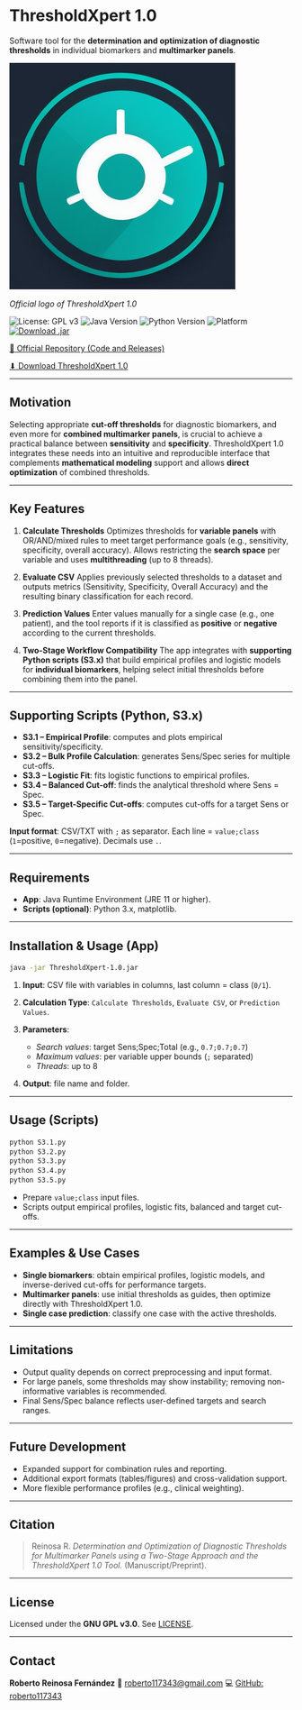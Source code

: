 # ThresholdXpert 1.0

Software tool for the **determination and optimization of diagnostic thresholds** in individual biomarkers and **multimarker panels**.

![ThresholdXpert Logo](https://github.com/roberto117343/ThresholdXpert/blob/main/ThresholdXpert/src/main/java/com/RRF/ThresholdXpert/logo/Logo%20ThresholdXpert.png)

*Official logo of ThresholdXpert 1.0*

![License: GPL v3](https://img.shields.io/badge/License-GPLv3-blue.svg)
![Java Version](https://img.shields.io/badge/Java-11-orange.svg)
![Python Version](https://img.shields.io/badge/Python-3.x-yellow.svg)
![Platform](https://img.shields.io/badge/Platform-Cross--Platform-lightgrey.svg)
[![Download .jar](https://img.shields.io/badge/Download-.jar-blue)](https://github.com/roberto117343/ThresholdXpert/raw/refs/heads/main/ThresholdXpert-1.0.jar)

[📂 Official Repository (Code and Releases)](https://github.com/roberto117343/ThresholdXpert)

[⬇ Download ThresholdXpert 1.0](https://github.com/roberto117343/ThresholdXpert/raw/refs/heads/main/ThresholdXpert-1.0.jar)

---

## Motivation

Selecting appropriate **cut-off thresholds** for diagnostic biomarkers, and even more for **combined multimarker panels**, is crucial to achieve a practical balance between **sensitivity** and **specificity**. ThresholdXpert 1.0 integrates these needs into an intuitive and reproducible interface that complements **mathematical modeling** support and allows **direct optimization** of combined thresholds.

---

## Key Features

1. **Calculate Thresholds**
   Optimizes thresholds for **variable panels** with OR/AND/mixed rules to meet target performance goals (e.g., sensitivity, specificity, overall accuracy). Allows restricting the **search space** per variable and uses **multithreading** (up to 8 threads).

2. **Evaluate CSV**
   Applies previously selected thresholds to a dataset and outputs metrics (Sensitivity, Specificity, Overall Accuracy) and the resulting binary classification for each record.

3. **Prediction Values**
   Enter values manually for a single case (e.g., one patient), and the tool reports if it is classified as **positive** or **negative** according to the current thresholds.

4. **Two-Stage Workflow Compatibility**
   The app integrates with **supporting Python scripts (S3.x)** that build empirical profiles and logistic models for **individual biomarkers**, helping select initial thresholds before combining them into the panel.

---

## Supporting Scripts (Python, S3.x)

* **S3.1 – Empirical Profile**: computes and plots empirical sensitivity/specificity.
* **S3.2 – Bulk Profile Calculation**: generates Sens/Spec series for multiple cut-offs.
* **S3.3 – Logistic Fit**: fits logistic functions to empirical profiles.
* **S3.4 – Balanced Cut-off**: finds the analytical threshold where Sens = Spec.
* **S3.5 – Target-Specific Cut-offs**: computes cut-offs for a target Sens or Spec.

**Input format**:
CSV/TXT with `;` as separator. Each line = `value;class` (`1`=positive, `0`=negative). Decimals use `.`.

---

## Requirements

* **App**: Java Runtime Environment (JRE 11 or higher).
* **Scripts (optional)**: Python 3.x, matplotlib.

---

## Installation & Usage (App)

```bash
java -jar ThresholdXpert-1.0.jar
```

1. **Input**: CSV file with variables in columns, last column = class (`0/1`).
2. **Calculation Type**: `Calculate Thresholds`, `Evaluate CSV`, or `Prediction Values`.
3. **Parameters**:

   * *Search values*: target Sens;Spec;Total (e.g., `0.7;0.7;0.7`)
   * *Maximum values*: per variable upper bounds (`;` separated)
   * *Threads*: up to 8
4. **Output**: file name and folder.

---

## Usage (Scripts)

```bash
python S3.1.py
python S3.2.py
python S3.3.py
python S3.4.py
python S3.5.py
```

* Prepare `value;class` input files.
* Scripts output empirical profiles, logistic fits, balanced and target cut-offs.

---

## Examples & Use Cases

* **Single biomarkers**: obtain empirical profiles, logistic models, and inverse-derived cut-offs for performance targets.
* **Multimarker panels**: use initial thresholds as guides, then optimize directly with ThresholdXpert 1.0.
* **Single case prediction**: classify one case with the active thresholds.

---

## Limitations

* Output quality depends on correct preprocessing and input format.
* For large panels, some thresholds may show instability; removing non-informative variables is recommended.
* Final Sens/Spec balance reflects user-defined targets and search ranges.

---

## Future Development

* Expanded support for combination rules and reporting.
* Additional export formats (tables/figures) and cross-validation support.
* More flexible performance profiles (e.g., clinical weighting).

---

## Citation

> Reinosa R. *Determination and Optimization of Diagnostic Thresholds for Multimarker Panels using a Two-Stage Approach and the ThresholdXpert 1.0 Tool.* (Manuscript/Preprint).

---

## License

Licensed under the **GNU GPL v3.0**. See [LICENSE](LICENSE).

---

## Contact

**Roberto Reinosa Fernández**
📧 [roberto117343@gmail.com](mailto:roberto117343@gmail.com)
💻 [GitHub: roberto117343](https://github.com/roberto117343/ThresholdXpert)
